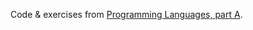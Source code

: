 Code & exercises from [Programming Languages, part A](https://www.coursera.org/learn/programming-languages).
